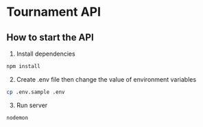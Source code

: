 # Tournament API

## How to start the API

1. Install dependencies

```bash
npm install
```

2. Create .env file then change the value of environment variables

```bash
cp .env.sample .env
```

3. Run server

```bash
nodemon
```
